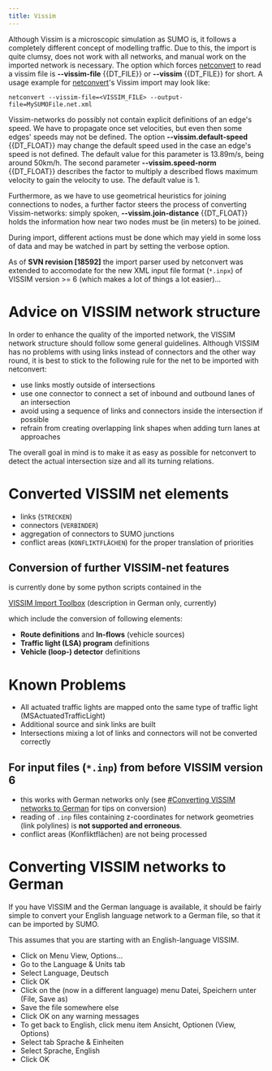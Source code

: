 ```yaml
---
title: Vissim
---
```


Although Vissim is a microscopic simulation as SUMO is, it follows a
completely different concept of modelling traffic. Due to this, the
import is quite clumsy, does not work with all networks, and manual work
on the imported network is necessary. The option which forces
[netconvert](../../netconvert.md) to read a vissim file is **--vissim-file** {{DT_FILE}} or **--vissim** {{DT_FILE}} for
short. A usage example for [netconvert](../../netconvert.md)'s Vissim
import may look like:

```
netconvert --vissim-file=<VISSIM_FILE> --output-file=MySUMOFile.net.xml
```

Vissim-networks do possibly not contain explicit definitions of an
edge's speed. We have to propagate once set velocities, but even then
some edges' speeds may not be defined. The option **--vissim.default-speed** {{DT_FLOAT}} may change the
default speed used in the case an edge's speed is not defined. The
default value for this parameter is 13.89m/s, being around 50km/h. The
second parameter **--vissim.speed-norm** {{DT_FLOAT}} describes the factor to multiply a described flows
maximum velocity to gain the velocity to use. The default value is 1.

Furthermore, as we have to use geometrical heuristics for joining
connections to nodes, a further factor steers the process of converting
Vissim-networks: simply spoken, **--vissim.join-distance** {{DT_FLOAT}} holds the information how near two
nodes must be (in meters) to be joined.

During import, different actions must be done which may yield in some
loss of data and may be watched in part by setting the verbose option.

As of **SVN revision \[18592\]** the import parser used by netconvert
was extended to accomodate for the new XML input file format (`*.inpx`)
of VISSIM version \>= 6 (which makes a lot of things a lot easier)...

# Advice on VISSIM network structure

In order to enhance the quality of the imported network, the VISSIM network structure
should follow some general guidelines. Although VISSIM has no problems with using links instead of
connectors and the other way round, it is best to stick to the following rule for the net to be imported
with netconvert:

 - use links mostly outside of intersections
 - use one connector to connect a set of inbound and outbound lanes of an intersection
 - avoid using a sequence of links and connectors inside the intersection if possible
 - refrain from creating overlapping link shapes when adding turn lanes at approaches

The overall goal in mind is to make it as easy as possible for netconvert to detect the actual
intersection size and all its turning relations.

# Converted VISSIM net elements

- links (`STRECKEN`)
- connectors (`VERBINDER`)
- aggregation of connectors to SUMO junctions
- conflict areas (`KONFLIKTFLÄCHEN`) for the proper translation of
  priorities

## Conversion of further VISSIM-net features

is currently done by some python scripts contained in the

[VISSIM Import Toolbox](../../Tools/Import/VISSIM.md) (description in German only, currently)

which include the conversion of following elements:

- **Route definitions** and **In-flows** (vehicle sources)
- **Traffic light (LSA) program** definitions
- **Vehicle (loop-) detector** definitions

# Known Problems

- All actuated traffic lights are mapped onto the same type of traffic
  light (MSActuatedTrafficLight)
- Additional source and sink links are built
- Intersections mixing a lot of links and connectors will not be converted correctly

## For input files (`*.inp`) from **before VISSIM version 6**

- this works with German networks only (see [\#Converting VISSIM
  networks to
  German](#converting_vissim_networks_to_german) for tips
  on conversion)
- reading of `.inp` files containing z-coordinates for network
  geometries (link polylines) is **not supported and erroneous**.
- conflict areas (Konfliktflächen) are not being processed

# Converting VISSIM networks to German

If you have VISSIM and the German language is available, it should be
fairly simple to convert your English language network to a German file,
so that it can be imported by SUMO.

This assumes that you are starting with an English-language VISSIM.

- Click on Menu View, Options...
- Go to the Language & Units tab
- Select Language, Deutsch
- Click OK
- Click on the (now in a different language) menu Datei, Speichern
  unter (File, Save as)
- Save the file somewhere else
- Click OK on any warning messages
- To get back to English, click menu item Ansicht, Optionen (View,
  Options)
- Select tab Sprache & Einheiten
- Select Sprache, English
- Click OK
